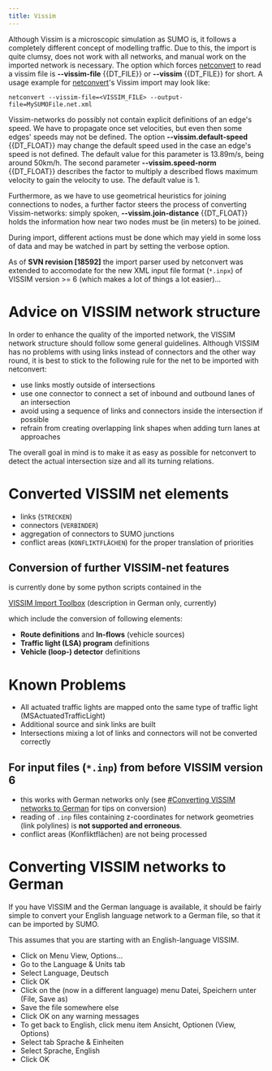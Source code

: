 ```yaml
---
title: Vissim
---
```


Although Vissim is a microscopic simulation as SUMO is, it follows a
completely different concept of modelling traffic. Due to this, the
import is quite clumsy, does not work with all networks, and manual work
on the imported network is necessary. The option which forces
[netconvert](../../netconvert.md) to read a vissim file is **--vissim-file** {{DT_FILE}} or **--vissim** {{DT_FILE}} for
short. A usage example for [netconvert](../../netconvert.md)'s Vissim
import may look like:

```
netconvert --vissim-file=<VISSIM_FILE> --output-file=MySUMOFile.net.xml
```

Vissim-networks do possibly not contain explicit definitions of an
edge's speed. We have to propagate once set velocities, but even then
some edges' speeds may not be defined. The option **--vissim.default-speed** {{DT_FLOAT}} may change the
default speed used in the case an edge's speed is not defined. The
default value for this parameter is 13.89m/s, being around 50km/h. The
second parameter **--vissim.speed-norm** {{DT_FLOAT}} describes the factor to multiply a described flows
maximum velocity to gain the velocity to use. The default value is 1.

Furthermore, as we have to use geometrical heuristics for joining
connections to nodes, a further factor steers the process of converting
Vissim-networks: simply spoken, **--vissim.join-distance** {{DT_FLOAT}} holds the information how near two
nodes must be (in meters) to be joined.

During import, different actions must be done which may yield in some
loss of data and may be watched in part by setting the verbose option.

As of **SVN revision \[18592\]** the import parser used by netconvert
was extended to accomodate for the new XML input file format (`*.inpx`)
of VISSIM version \>= 6 (which makes a lot of things a lot easier)...

# Advice on VISSIM network structure

In order to enhance the quality of the imported network, the VISSIM network structure
should follow some general guidelines. Although VISSIM has no problems with using links instead of
connectors and the other way round, it is best to stick to the following rule for the net to be imported
with netconvert:

 - use links mostly outside of intersections
 - use one connector to connect a set of inbound and outbound lanes of an intersection
 - avoid using a sequence of links and connectors inside the intersection if possible
 - refrain from creating overlapping link shapes when adding turn lanes at approaches

The overall goal in mind is to make it as easy as possible for netconvert to detect the actual
intersection size and all its turning relations.

# Converted VISSIM net elements

- links (`STRECKEN`)
- connectors (`VERBINDER`)
- aggregation of connectors to SUMO junctions
- conflict areas (`KONFLIKTFLÄCHEN`) for the proper translation of
  priorities

## Conversion of further VISSIM-net features

is currently done by some python scripts contained in the

[VISSIM Import Toolbox](../../Tools/Import/VISSIM.md) (description in German only, currently)

which include the conversion of following elements:

- **Route definitions** and **In-flows** (vehicle sources)
- **Traffic light (LSA) program** definitions
- **Vehicle (loop-) detector** definitions

# Known Problems

- All actuated traffic lights are mapped onto the same type of traffic
  light (MSActuatedTrafficLight)
- Additional source and sink links are built
- Intersections mixing a lot of links and connectors will not be converted correctly

## For input files (`*.inp`) from **before VISSIM version 6**

- this works with German networks only (see [\#Converting VISSIM
  networks to
  German](#converting_vissim_networks_to_german) for tips
  on conversion)
- reading of `.inp` files containing z-coordinates for network
  geometries (link polylines) is **not supported and erroneous**.
- conflict areas (Konfliktflächen) are not being processed

# Converting VISSIM networks to German

If you have VISSIM and the German language is available, it should be
fairly simple to convert your English language network to a German file,
so that it can be imported by SUMO.

This assumes that you are starting with an English-language VISSIM.

- Click on Menu View, Options...
- Go to the Language & Units tab
- Select Language, Deutsch
- Click OK
- Click on the (now in a different language) menu Datei, Speichern
  unter (File, Save as)
- Save the file somewhere else
- Click OK on any warning messages
- To get back to English, click menu item Ansicht, Optionen (View,
  Options)
- Select tab Sprache & Einheiten
- Select Sprache, English
- Click OK
